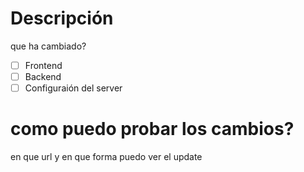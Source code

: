 # Descripción
que ha cambiado?

- [ ] Frontend
- [ ] Backend
- [ ] Configuraión del server

# como puedo probar los cambios?
en que url y en que forma puedo ver el update
